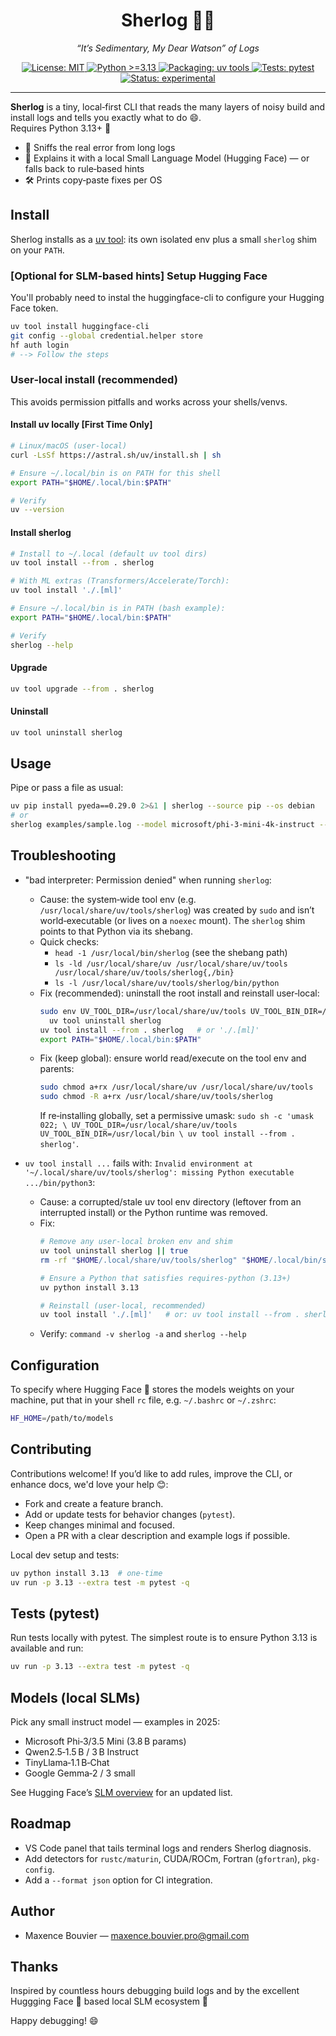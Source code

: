 <h1 align="center">Sherlog 🕵️‍♂️</h1>
<p align="center"><em>“It’s Sedimentary, My Dear Watson” of Logs</em></p>

<p align="center">
  <a href="LICENSE">
    <img alt="License: MIT" src="https://img.shields.io/badge/License-MIT-blue.svg">
  </a>
  <a href="#">
    <img alt="Python >=3.13" src="https://img.shields.io/badge/python-%3E%3D3.13-blue">
  </a>
  <a href="https://docs.astral.sh/uv/concepts/tools/">
    <img alt="Packaging: uv tools" src="https://img.shields.io/badge/packaging-uv%20tools-8A2BE2">
  </a>
  <a href="#">
    <img alt="Tests: pytest" src="https://img.shields.io/badge/tests-pytest-green">
  </a>
  <a href="#">
    <img alt="Status: experimental" src="https://img.shields.io/badge/status-experimental-orange">
  </a>
</p>

---

**Sherlog** is a tiny, local‑first CLI that reads the many layers of noisy build and install logs and tells you exactly what to do 😄.  
Requires Python 3.13+ 🐍

- 🧐 Sniffs the real error from long logs  
- 🤖 Explains it with a local Small Language Model (Hugging Face) — or falls back to rule‑based hints  
- 🛠️ Prints copy‑paste fixes per OS  


## Install

Sherlog installs as a [uv tool](https://docs.astral.sh/uv/concepts/tools/): its own isolated env plus a small `sherlog` shim on your `PATH`.


### [Optional for SLM-based hints] Setup Hugging Face 

You'll probably need to instal the huggingface-cli to configure your Hugging Face token.

```bash 
uv tool install huggingface-cli
git config --global credential.helper store
hf auth login
# --> Follow the steps
```

### User‑local install (recommended)

This avoids permission pitfalls and works across your shells/venvs.

#### Install uv locally [First Time Only]
```bash
# Linux/macOS (user-local)
curl -LsSf https://astral.sh/uv/install.sh | sh

# Ensure ~/.local/bin is on PATH for this shell
export PATH="$HOME/.local/bin:$PATH"

# Verify
uv --version
```

#### Install sherlog

```bash
# Install to ~/.local (default uv tool dirs)
uv tool install --from . sherlog

# With ML extras (Transformers/Accelerate/Torch):
uv tool install './.[ml]'

# Ensure ~/.local/bin is in PATH (bash example):
export PATH="$HOME/.local/bin:$PATH"

# Verify
sherlog --help
```

#### Upgrade

```bash
uv tool upgrade --from . sherlog
```

#### Uninstall

```bash
uv tool uninstall sherlog
```

## Usage

Pipe or pass a file as usual:

```bash
uv pip install pyeda==0.29.0 2>&1 | sherlog --source pip --os debian
# or
sherlog examples/sample.log --model microsoft/phi-3-mini-4k-instruct --os ubuntu
```

## Troubleshooting

- "bad interpreter: Permission denied" when running `sherlog`:
  - Cause: the system‑wide tool env (e.g. `/usr/local/share/uv/tools/sherlog`) was created by `sudo` and isn’t world‑executable (or lives on a `noexec` mount). The `sherlog` shim points to that Python via its shebang.
  - Quick checks:
    - `head -1 /usr/local/bin/sherlog` (see the shebang path)
    - `ls -ld /usr/local/share/uv /usr/local/share/uv/tools /usr/local/share/uv/tools/sherlog{,/bin}`
    - `ls -l /usr/local/share/uv/tools/sherlog/bin/python`
  - Fix (recommended): uninstall the root install and reinstall user‑local:
    ```bash
    sudo env UV_TOOL_DIR=/usr/local/share/uv/tools UV_TOOL_BIN_DIR=/usr/local/bin \
      uv tool uninstall sherlog
    uv tool install --from . sherlog   # or './.[ml]'
    export PATH="$HOME/.local/bin:$PATH"
    ```
  - Fix (keep global): ensure world read/execute on the tool env and parents:
    ```bash
    sudo chmod a+rx /usr/local/share/uv /usr/local/share/uv/tools
    sudo chmod -R a+rx /usr/local/share/uv/tools/sherlog
    ```
    If re‑installing globally, set a permissive umask: `sudo sh -c 'umask 022; \
      UV_TOOL_DIR=/usr/local/share/uv/tools UV_TOOL_BIN_DIR=/usr/local/bin \
      uv tool install --from . sherlog'`.

- `uv tool install ...` fails with: `Invalid environment at '~/.local/share/uv/tools/sherlog': missing Python executable .../bin/python3`:
  - Cause: a corrupted/stale uv tool env directory (leftover from an interrupted install) or the Python runtime was removed.
  - Fix:
    ```bash
    # Remove any user-local broken env and shim
    uv tool uninstall sherlog || true
    rm -rf "$HOME/.local/share/uv/tools/sherlog" "$HOME/.local/bin/sherlog"

    # Ensure a Python that satisfies requires-python (3.13+)
    uv python install 3.13

    # Reinstall (user-local, recommended)
    uv tool install './.[ml]'   # or: uv tool install --from . sherlog
    ```
  - Verify: `command -v sherlog -a` and `sherlog --help`


## Configuration

To specify where Hugging Face 🤗 stores the models weights on your machine, put that in your shell `rc` file, e.g. `~/.bashrc` or `~/.zshrc`:
```bash
HF_HOME=/path/to/models
```

## Contributing

Contributions welcome! If you’d like to add rules, improve the CLI, or enhance docs, we'd love your help 😊:

- Fork and create a feature branch.
- Add or update tests for behavior changes (`pytest`).
- Keep changes minimal and focused.
- Open a PR with a clear description and example logs if possible.

Local dev setup and tests:

```bash
uv python install 3.13  # one-time
uv run -p 3.13 --extra test -m pytest -q
```

## Tests (pytest)

Run tests locally with pytest. The simplest route is to ensure Python 3.13 is available and run:

```bash
uv run -p 3.13 --extra test -m pytest -q
```

## Models (local SLMs)

Pick any small instruct model — examples in 2025:

* Microsoft Phi‑3/3.5 Mini (3.8 B params)
* Qwen2.5‑1.5 B / 3 B Instruct
* TinyLlama‑1.1 B‑Chat
* Google Gemma‑2 / 3 small

See Hugging Face’s [SLM overview](https://huggingface.co/blog/jjokah/small-language-model) for an updated list.

## Roadmap

* VS Code panel that tails terminal logs and renders Sherlog diagnosis.
* Add detectors for `rustc/maturin`, CUDA/ROCm, Fortran (`gfortran`), `pkg-config`.
* Add a `--format json` option for CI integration.

## Author

- Maxence Bouvier — maxence.bouvier.pro@gmail.com

## Thanks

Inspired by countless hours debugging build logs and by the excellent Huggging Face 🤗 based local SLM ecosystem 🙏

Happy debugging! 😄
